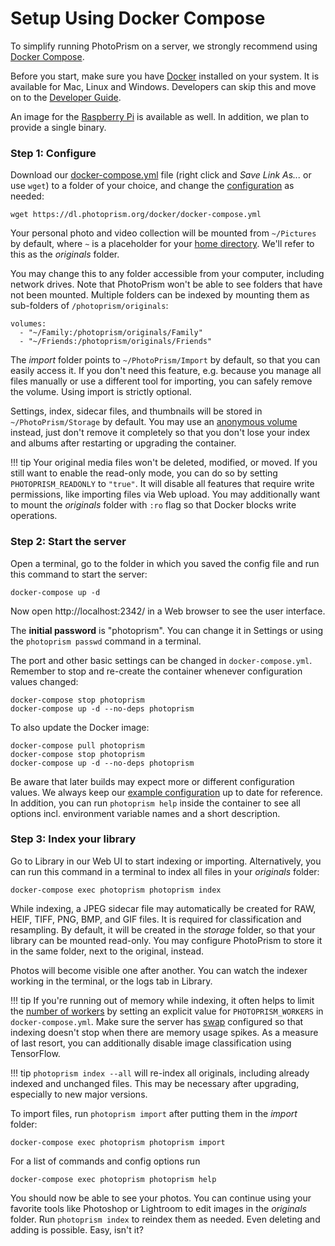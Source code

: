 # Setup Using Docker Compose

To simplify running PhotoPrism on a server, we strongly recommend using [Docker Compose](https://docs.docker.com/compose/).

Before you start, make sure you have [Docker](https://store.docker.com/search?type=edition&offering=community) installed on your system. 
It is available for Mac, Linux and Windows.
Developers can skip this and move on to the [Developer Guide](../developer-guide/index.md).

An image for the [Raspberry Pi](raspberry-pi.md) is available as well.
In addition, we plan to provide a single binary.

### Step 1: Configure ###

Download our [docker-compose.yml](https://dl.photoprism.org/docker/docker-compose.yml) file
(right click and *Save Link As...* or use `wget`) to a folder of your choice,
and change the [configuration](config-options.md) as needed:

```
wget https://dl.photoprism.org/docker/docker-compose.yml
```

Your personal photo and video collection will be mounted from `~/Pictures` by default,
where `~` is a placeholder for your [home directory](https://en.wikipedia.org/wiki/Home_directory).
We'll refer to this as the *originals* folder.

You may change this to any folder accessible from your computer, including network drives.
Note that PhotoPrism won't be able to see folders that have not been mounted.
Multiple folders can be indexed by mounting them as sub-folders of `/photoprism/originals`:

```
volumes:
  - "~/Family:/photoprism/originals/Family"
  - "~/Friends:/photoprism/originals/Friends"
``` 

The *import* folder points to `~/PhotoPrism/Import` by default, so that you can easily access it.
If you don't need this feature, e.g. because you manage all files manually or 
use a different tool for importing, you can safely remove the volume. Using import is strictly 
optional.

Settings, index, sidecar files, and thumbnails will be stored in `~/PhotoPrism/Storage` by default. 
You may use an [anonymous volume](https://docs.docker.com/storage/bind-mounts/) instead, just don't remove
it completely so that you don't lose your index and albums after restarting or upgrading the container.

!!! tip
    Your original media files won't be deleted, modified, or moved. 
    If you still want to enable the read-only mode, you can do so by setting `PHOTOPRISM_READONLY` to `"true"`.
    It will disable all features that require write permissions, like importing files via Web upload.
    You may additionally want to mount the *originals* folder with `:ro` flag so that Docker 
    blocks write operations.

### Step 2: Start the server ###

Open a terminal, go to the folder in which you saved the config file and run this command to start the server:

```
docker-compose up -d
```

Now open http://localhost:2342/ in a Web browser to see the user interface.

The **initial password** is "photoprism". You can change it in Settings or using 
the `photoprism passwd` command in a terminal.

The port and other basic settings can be changed in `docker-compose.yml`.
Remember to stop and re-create the container whenever configuration values changed:

```
docker-compose stop photoprism
docker-compose up -d --no-deps photoprism
```

To also update the Docker image:

```
docker-compose pull photoprism
docker-compose stop photoprism
docker-compose up -d --no-deps photoprism
```

Be aware that later builds may expect more or different configuration values.
We always keep our [example configuration](https://dl.photoprism.org/docker/) up to date for reference.
In addition, you can run `photoprism help` inside the container to see all options incl. 
environment variable names and a short description.

### Step 3: Index your library ###

Go to Library in our Web UI to start indexing or importing. Alternatively, you can run this command 
in a terminal to index all files in your *originals* folder:

```
docker-compose exec photoprism photoprism index
```

While indexing, a JPEG sidecar file may automatically be created for RAW, HEIF, TIFF, PNG, BMP, 
and GIF files. It is required for classification and resampling. By default, it will be created
in the *storage* folder, so that your library can be mounted read-only.
You may configure PhotoPrism to store it in the same folder, next to the original, instead.

Photos will become visible one after another. You can watch the indexer working in the terminal, or the logs tab in Library.

!!! tip
    If you're running out of memory while indexing, it often helps to limit the 
    [number of workers](https://docs.photoprism.org/getting-started/config-options/) by setting
    an explicit value for `PHOTOPRISM_WORKERS` in `docker-compose.yml`.
    Make sure the server has [swap](https://opensource.com/article/18/9/swap-space-linux-systems) 
    configured so that indexing doesn't stop when there are memory usage spikes.
    As a measure of last resort, you can additionally disable image classification using TensorFlow.

!!! tip
    `photoprism index --all` will re-index all originals, including already indexed and unchanged files. This may be
    necessary after upgrading, especially to new major versions.
    
To import files, run `photoprism import` after putting them in the *import* folder:

```
docker-compose exec photoprism photoprism import
```

For a list of commands and config options run

```
docker-compose exec photoprism photoprism help
```

You should now be able to see your photos. You can continue using your favorite tools like Photoshop or Lightroom
to edit images in the *originals* folder. Run `photoprism index` to reindex them as needed.
Even deleting and adding is possible. Easy, isn't it?
